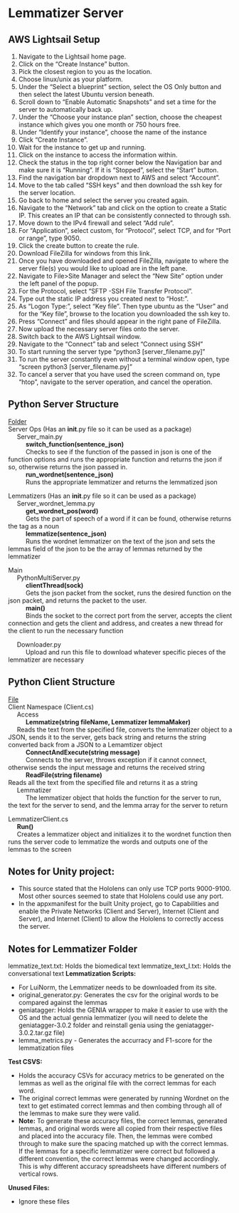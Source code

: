 # Lemmatizer Server
## AWS Lightsail Setup
1. Navigate to the Lightsail home page.
2. Click on the “Create Instance” button.
3. Pick the closest region to you as the location.
4. Choose linux/unix as your platform.
5. Under the “Select a blueprint” section, select the OS Only button and then select the latest Ubuntu version beneath.
6. Scroll down to “Enable Automatic Snapshots” and set a time for the server to automatically back up.
7. Under the “Choose your instance plan” section, choose the cheapest instance which gives you one month or 750 hours free.
8. Under “Identify your instance”, choose the name of the instance
9. Click “Create Instance”.
10. Wait for the instance to get up and running.
11. Click on the instance to access the information within.
12. Check the status in the top right corner below the Navigation bar and make sure it is “Running”. If it is “Stopped”, select the “Start” button.
13. Find the navigation bar dropdown next to AWS and select “Account”.
14. Move to the tab called “SSH keys” and then download the ssh key for the server location.
15. Go back to home and select the server you created again.
16. Navigate to the “Network” tab and click on the option to create a Static IP. This creates an IP that can be consistently connected to through ssh.
17. Move down to the IPv4 firewall and select “Add rule”.
18. For “Application”, select custom, for “Protocol”, select TCP, and for “Port or range”, type 9050.
19. Click the create button to create the rule.
20. Download FileZilla for windows from this link.
21. Once you have downloaded and opened FileZilla, navigate to where the server file(s) you would like to upload are in the left pane.
22. Navigate to File>Site Manager and select the “New Site” option under the left panel of the popup.
23. For the Protocol, select “SFTP -SSH File Transfer Protocol”.
24. Type out the static IP address you created next to “Host:”.
25. As “Logon Type:”, select “Key file”. Then type ubuntu as the “User” and for the “Key file”, browse to the location you downloaded the ssh key to.
26. Press “Connect” and files should appear in the right pane of FileZilla.
27. Now upload the necessary server files onto the server.
28. Switch back to the AWS Lightsail window.
29. Navigate to the “Connect” tab and select “Connect using SSH”
30. To start running the server type “python3 [server_filename.py]”
31. To run the server constantly even without a terminal window open, type “screen python3 [server_filename.py]”
32. To cancel a server that you have used the screen command on, type “htop”, navigate to the server operation, and cancel the operation.

## Python Server Structure  
<ins>Folder</ins>  
Server Ops (Has an __init__.py file so it can be used as a package)  
&nbsp;&nbsp;&nbsp;&nbsp;&nbsp;Server_main.py  
&nbsp;&nbsp;&nbsp;&nbsp;&nbsp;&nbsp;&nbsp;&nbsp;&nbsp;&nbsp;**switch_function(sentence_json)**  
&nbsp;&nbsp;&nbsp;&nbsp;&nbsp;&nbsp;&nbsp;&nbsp;&nbsp;&nbsp;Checks to see if the function of the passed in json is one of the function options and runs the appropriate function and returns the json if so, otherwise returns the json passed in.  
&nbsp;&nbsp;&nbsp;&nbsp;&nbsp;&nbsp;&nbsp;&nbsp;&nbsp;&nbsp;**run_wordnet(sentence_json)**  
&nbsp;&nbsp;&nbsp;&nbsp;&nbsp;&nbsp;&nbsp;&nbsp;&nbsp;&nbsp;Runs the appropriate lemmatizer and returns the lemmatized json  

Lemmatizers (Has an __init__.py file so it can be used as a package)  
&nbsp;&nbsp;&nbsp;&nbsp;&nbsp;Server_wordnet_lemma.py  
&nbsp;&nbsp;&nbsp;&nbsp;&nbsp;&nbsp;&nbsp;&nbsp;&nbsp;&nbsp;**get_wordnet_pos(word)**  
&nbsp;&nbsp;&nbsp;&nbsp;&nbsp;&nbsp;&nbsp;&nbsp;&nbsp;&nbsp;Gets the part of speech of a word if it can be found, otherwise returns the tag as a noun  
&nbsp;&nbsp;&nbsp;&nbsp;&nbsp;&nbsp;&nbsp;&nbsp;&nbsp;&nbsp;**lemmatize(sentence_json)**  
&nbsp;&nbsp;&nbsp;&nbsp;&nbsp;&nbsp;&nbsp;&nbsp;&nbsp;&nbsp;Runs the wordnet lemmatizer on the text of the json and sets the lemmas field of the json to be the array of lemmas returned by the lemmatizer  

Main  
&nbsp;&nbsp;&nbsp;&nbsp;&nbsp;PythonMultiServer.py  
&nbsp;&nbsp;&nbsp;&nbsp;&nbsp;&nbsp;&nbsp;&nbsp;&nbsp;&nbsp;**clientThread(sock)**  
&nbsp;&nbsp;&nbsp;&nbsp;&nbsp;&nbsp;&nbsp;&nbsp;&nbsp;&nbsp;Gets the json packet from the socket, runs the desired function on the json packet, and returns the packet to the user.  
&nbsp;&nbsp;&nbsp;&nbsp;&nbsp;&nbsp;&nbsp;&nbsp;&nbsp;&nbsp;**main()**  
&nbsp;&nbsp;&nbsp;&nbsp;&nbsp;&nbsp;&nbsp;&nbsp;&nbsp;&nbsp;Binds the socket to the correct port from the server, accepts the client connection and gets the client and address, and creates a new thread for the client to run the necessary function  

&nbsp;&nbsp;&nbsp;&nbsp;&nbsp;Downloader.py  
&nbsp;&nbsp;&nbsp;&nbsp;&nbsp;&nbsp;&nbsp;&nbsp;&nbsp;&nbsp;Upload and run this file to download whatever specific pieces of the lemmatizer are necessary  

## Python Client Structure  
<ins>File</ins>  
Client Namespace (Client.cs)  
&nbsp;&nbsp;&nbsp;&nbsp;&nbsp;Access  
&nbsp;&nbsp;&nbsp;&nbsp;&nbsp;&nbsp;&nbsp;&nbsp;&nbsp;&nbsp;**Lemmatize(string fileName, Lemmatizer lemmaMaker)**  
&nbsp;&nbsp;&nbsp;&nbsp;&nbsp;Reads the text from the specified file, converts the lemmatizer object to a JSON, sends it to the server, gets back string and returns the string converted back from a JSON to a Lemamtizer object  
&nbsp;&nbsp;&nbsp;&nbsp;&nbsp;&nbsp;&nbsp;&nbsp;&nbsp;&nbsp;**ConnectAndExecute(string message)**  
&nbsp;&nbsp;&nbsp;&nbsp;&nbsp;&nbsp;&nbsp;&nbsp;&nbsp;&nbsp;Connects to the server, throws exception if it cannot connect, otherwise sends the input message and returns the received string  
&nbsp;&nbsp;&nbsp;&nbsp;&nbsp;&nbsp;&nbsp;&nbsp;&nbsp;&nbsp;**ReadFile(string filename)**  
Reads all the text from the specified file and returns it as a string  
&nbsp;&nbsp;&nbsp;&nbsp;&nbsp;Lemmatizer  
&nbsp;&nbsp;&nbsp;&nbsp;&nbsp;&nbsp;&nbsp;&nbsp;&nbsp;&nbsp;The lemmatizer object that holds the function for the server to run, the text for the server to send, and the lemma array for the server to return  

LemmatizerClient.cs  
&nbsp;&nbsp;&nbsp;&nbsp;&nbsp;**Run()**  
&nbsp;&nbsp;&nbsp;&nbsp;&nbsp;Creates a lemmatizer object and initializes it to the wordnet function then runs the server code to lemmatize the words and outputs one of the lemmas to the screen  

## Notes for Unity project:  
* This source stated that the Hololens can only use TCP ports 9000-9100. Most other sources seemed to state that Hololens could use any port.  
* In the appxmanifest for the built Unity project, go to Capabilities and enable the Private Networks (Client and Server), Internet (Client and Server), and Internet (Client) to allow the Hololens to correctly access the server.  

## Notes for Lemmatizer Folder
lemmatize_text.txt: Holds the biomedical text
lemmatize_text_I.txt: Holds the conversational text
**Lemmatization Scripts:**  
* For LuiNorm, the Lemmatizer needs to be downloaded from its site.
* original_generator.py: Generates the csv for the original words to be compared against the lemmas
* geniatagger: Holds the GENIA wrapper to make it easier to use with the OS and the actual gennia lemmatizer (you will need to delete the geniatagger-3.0.2 folder and reinstall genia using the geniatagger-3.0.2.tar.gz file)
* lemma_metrics.py - Generates the accurracy and F1-score for the lemmatization files
  
**Test CSVS:**  
* Holds the accuracy CSVs for accuracy metrics to be generated on the lemmas as well as the original file with the correct lemmas for each word.
* The original correct lemmas were generated by running Wordnet on the text to get estimated correct lemmas and then combing through all of the lemmas to make sure they were valid.
* **Note:** To generate these accuracy files, the correct lemmas, generated lemmas, and original words were all copied from their respective files and placed into the accuracy file. Then, the lemmas were combed through to make sure the spacing matched up with the correct lemmas. If the lemmas for a specific lemmatizer were correct but followed a different convention, the correct lemmas were changed accordingly. This is why different accuracy spreadsheets have different numbers of vertical rows.
  
**Unused Files:**
* Ignore these files
